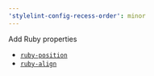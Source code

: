 ```yaml
---
'stylelint-config-recess-order': minor
---
```


Add Ruby properties

- [`ruby-position`](https://developer.mozilla.org/en-US/docs/Web/CSS/ruby-position)
- [`ruby-align`](https://developer.mozilla.org/en-US/docs/Web/CSS/ruby-align)
